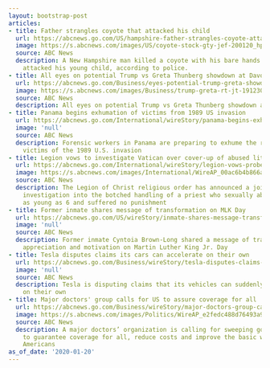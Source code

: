 ```yaml
---
layout: bootstrap-post
articles:
- title: Father strangles coyote that attacked his child
  url: https://abcnews.go.com/US/hampshire-father-strangles-coyote-attacked-child/story?id=68412201
  image: https://s.abcnews.com/images/US/coyote-stock-gty-jef-200120_hpMain_16x9_992.jpg
  source: ABC News
  description: A New Hampshire man killed a coyote with his bare hands after the animal
    attacked his young child, according to police.
- title: All eyes on potential Trump vs Greta Thunberg showdown at Davos
  url: https://abcnews.go.com/Business/eyes-potential-trump-greta-showdown-davos/story?id=68409746
  image: https://s.abcnews.com/images/Business/trump-greta-rt-jt-191230_hpMain_2_16x9_992.jpg
  source: ABC News
  description: All eyes on potential Trump vs Greta Thunberg showdown at Davos go.com
- title: Panama begins exhumation of victims from 1989 US invasion
  url: https://abcnews.go.com/International/wireStory/panama-begins-exhumation-victims-1989-us-invasion-68412353
  image: 'null'
  source: ABC News
  description: Forensic workers in Panama are preparing to exhume the remains of some
    victims of the 1989 U.S. invasion
- title: Legion vows to investigate Vatican over cover-up of abused little girls
  url: https://abcnews.go.com/International/wireStory/legion-vows-probe-cover-abused-girls-68412154
  image: https://s.abcnews.com/images/International/WireAP_00ac6b4b866a4344bea25d92424d73dc_16x9_992.jpg
  source: ABC News
  description: The Legion of Christ religious order has announced a joint Vatican
    investigation into the botched handling of a priest who sexually abused girls
    as young as 6 and suffered no punishment
- title: Former inmate shares message of transformation on MLK Day
  url: https://abcnews.go.com/US/wireStory/inmate-shares-message-transformation-mlk-day-68411662
  image: 'null'
  source: ABC News
  description: Former inmate Cyntoia Brown-Long shared a message of transformation,
    appreciation and motivation on Martin Luther King Jr. Day
- title: Tesla disputes claims its cars can accelerate on their own
  url: https://abcnews.go.com/Business/wireStory/tesla-disputes-claims-cars-accelerate-68411483
  image: 'null'
  source: ABC News
  description: Tesla is disputing claims that its vehicles can suddenly accelerate
    on their own
- title: Major doctors' group calls for US to assure coverage for all
  url: https://abcnews.go.com/Business/wireStory/major-doctors-group-calls-us-assure-coverage-68411627
  image: https://s.abcnews.com/images/Politics/WireAP_e2fedc488d76493a92d974ae8d219da2_16x9_992.jpg
  source: ABC News
  description: A major doctors’ organization is calling for sweeping government action
    to guarantee coverage for all, reduce costs and improve the basic well-being of
    Americans
as_of_date: '2020-01-20'
---
```


